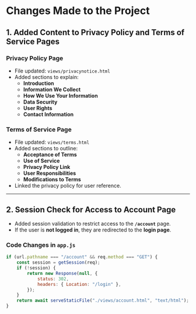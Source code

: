 # Changes Made to the Project

## 1. Added Content to Privacy Policy and Terms of Service Pages

### Privacy Policy Page
- File updated: `views/privacynotice.html`
- Added sections to explain:
  - **Introduction**  
  - **Information We Collect**  
  - **How We Use Your Information**  
  - **Data Security**  
  - **User Rights**  
  - **Contact Information**

### Terms of Service Page
- File updated: `views/terms.html`
- Added sections to outline:
  - **Acceptance of Terms**  
  - **Use of Service**  
  - **Privacy Policy Link**  
  - **User Responsibilities**  
  - **Modifications to Terms**  
- Linked the privacy policy for user reference.

---

## 2. Session Check for Access to Account Page

- Added session validation to restrict access to the **`/account`** page.  
- If the user is **not logged in**, they are redirected to the **login page**.

### Code Changes in `app.js`
```javascript
if (url.pathname === "/account" && req.method === "GET") {
    const session = getSession(req);
    if (!session) {
        return new Response(null, {
            status: 302,
            headers: { Location: "/login" },
        });
    }
    return await serveStaticFile("./views/account.html", "text/html");
}
